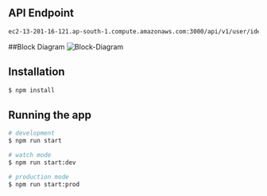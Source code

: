 ## API Endpoint
```bash
ec2-13-201-16-121.ap-south-1.compute.amazonaws.com:3000/api/v1/user/identify
```

##Block Diagram
![Block-Diagram](https://drive.google.com/file/d/1ETTQ9NM_S2MghflE9UmbXRMac3qX0Vaa/view?usp=sharing)


## Installation

```bash
$ npm install
```

## Running the app

```bash
# development
$ npm run start

# watch mode
$ npm run start:dev

# production mode
$ npm run start:prod
```
